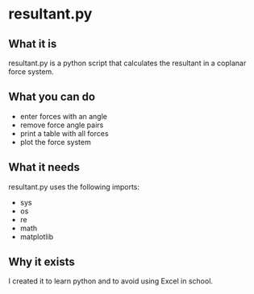 # resultant.py

## What it is
resultant.py is a python script that calculates the resultant in a coplanar force
system.

## What you can do
- enter forces with an angle
- remove force angle pairs
- print a table with all forces
- plot the force system


## What it needs
resultant.py uses the following imports:
- sys
- os
- re
- math
- matplotlib


## Why it exists
I created it to learn python and to avoid using Excel in school.
